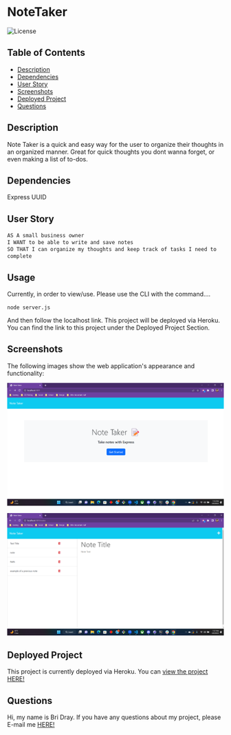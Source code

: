 # NoteTaker

![License](https://img.shields.io/static/v1?label=License&message=MIT&color=GREEN)

## Table of Contents
* [Description](#description)
* [Dependencies](#dependencies)
* [User Story](#user-story)
* [Screenshots](#screenshots)
* [Deployed Project](#deployed-project)
* [Questions](#questions)


## Description

Note Taker is a quick and easy way for the user to organize their thoughts in an organized manner. Great for quick thoughts you dont wanna forget, or even making a list of to-dos.

## Dependencies

Express
UUID

## User Story

```
AS A small business owner
I WANT to be able to write and save notes
SO THAT I can organize my thoughts and keep track of tasks I need to complete
```

## Usage

Currently, in order to view/use. Please use the CLI with the command....

```
node server.js
```
And then follow the localhost link. This project will be deployed via Heroku. You can find the link to this project under the Deployed Project Section.

## Screenshots

The following images show the web application's appearance and functionality:

![Landing Page](./Develop/images/landing.png)

![Notes Page](./Develop/images/notes.png)

## Deployed Project

This project is currently deployed via Heroku. You can [view the project HERE!](https://nameless-hollows-17204.herokuapp.com/notes)

## Questions
Hi, my name is Bri Dray. If you have any questions about my project, please E-mail me [HERE!](mailto:stanggurl02@gmail.com)
